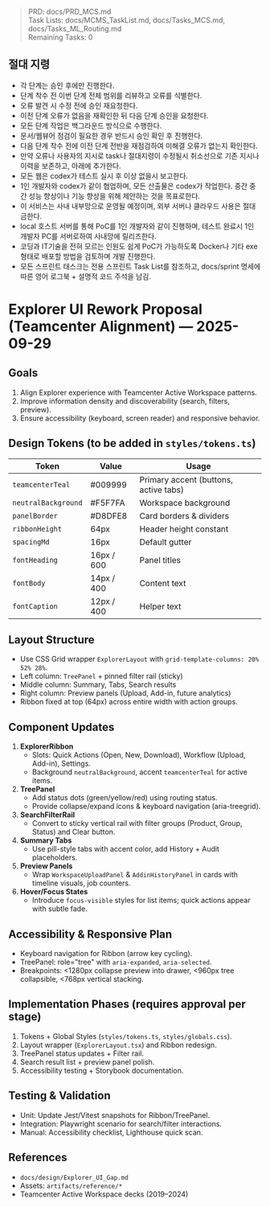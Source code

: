 > PRD: docs/PRD_MCS.md  
> Task Lists: docs/MCMS_TaskList.md, docs/Tasks_MCS.md, docs/Tasks_ML_Routing.md  
> Remaining Tasks: 0

## 절대 지령
- 각 단계는 승인 후에만 진행한다.
- 단계 착수 전 이번 단계 전체 범위를 리뷰하고 오류를 식별한다.
- 오류 발견 시 수정 전에 승인 재요청한다.
- 이전 단계 오류가 없음을 재확인한 뒤 다음 단계 승인을 요청한다.
- 모든 단계 작업은 백그라운드 방식으로 수행한다.
- 문서/웹뷰어 점검이 필요한 경우 반드시 승인 확인 후 진행한다.
- 다음 단계 착수 전에 이전 단계 전반을 재점검하여 미해결 오류가 없는지 확인한다.
- 만약 오류나 사용자의 지시로 task나 절대지령이 수정될시 취소선으로 기존 지시나 이력을 보존하고, 아래에 추가한다.
- 모든 웹은 codex가 테스트 실시 후 이상 없을시 보고한다.
- 1인 개발자와 codex가 같이 협업하며, 모든 산출물은 codex가 작업한다. 중간 중간 성능 향상이나 기능 향상을 위해 제안하는 것을 목표로한다.
- 이 서비스는 사내 내부망으로 운영될 예정이며, 외부 서버나 클라우드 사용은 절대 금한다.
- local 호스트 서버를 통해 PoC를 1인 개발자와 같이 진행하며, 테스트 완료시 1인 개발자 PC를 서버로하여 사내망에 릴리즈한다.
- 코딩과 IT기술을 전혀 모르는 인원도 쉽게 PoC가 가능하도록 Docker나 기타 exe 형태로 배포할 방법을 검토하며 개발 진행한다.
- 모든 스프린트 태스크는 전용 스프린트 Task List를 참조하고, docs/sprint 명세에 따른 영어 로그북 + 설명적 코드 주석을 남김.
# Explorer UI Rework Proposal (Teamcenter Alignment) — 2025-09-29

## Goals
1. Align Explorer experience with Teamcenter Active Workspace patterns.
2. Improve information density and discoverability (search, filters, preview).
3. Ensure accessibility (keyboard, screen reader) and responsive behavior.

## Design Tokens (to be added in `styles/tokens.ts`)
| Token | Value | Usage |
| --- | --- | --- |
| `teamcenterTeal` | #009999 | Primary accent (buttons, active tabs) |
| `neutralBackground` | #F5F7FA | Workspace background |
| `panelBorder` | #D8DFE8 | Card borders & dividers |
| `ribbonHeight` | 64px | Header height constant |
| `spacingMd` | 16px | Default gutter |
| `fontHeading` | 16px / 600 | Panel titles |
| `fontBody` | 14px / 400 | Content text |
| `fontCaption` | 12px / 400 | Helper text |

## Layout Structure
- Use CSS Grid wrapper `ExplorerLayout` with `grid-template-columns: 20% 52% 28%`.
- Left column: `TreePanel` + pinned filter rail (sticky)
- Middle column: Summary, Tabs, Search results
- Right column: Preview panels (Upload, Add-in, future analytics)
- Ribbon fixed at top (64px) across entire width with action groups.

## Component Updates
1. **ExplorerRibbon**
   - Slots: Quick Actions (Open, New, Download), Workflow (Upload, Add-in), Settings.
   - Background `neutralBackground`, accent `teamcenterTeal` for active items.
2. **TreePanel**
   - Add status dots (green/yellow/red) using routing status.
   - Provide collapse/expand icons & keyboard navigation (aria-treegrid).
3. **SearchFilterRail**
   - Convert to sticky vertical rail with filter groups (Product, Group, Status) and Clear button.
4. **Summary Tabs**
   - Use pill-style tabs with accent color, add History + Audit placeholders.
5. **Preview Panels**
   - Wrap `WorkspaceUploadPanel` & `AddinHistoryPanel` in cards with timeline visuals, job counters.
6. **Hover/Focus States**
   - Introduce `focus-visible` styles for list items; quick actions appear with subtle fade.

## Accessibility & Responsive Plan
- Keyboard navigation for Ribbon (arrow key cycling).
- TreePanel: role="tree" with `aria-expanded`, `aria-selected`.
- Breakpoints: <1280px collapse preview into drawer, <960px tree collapsible, <768px vertical stacking.

## Implementation Phases (requires approval per stage)
1. Tokens + Global Styles (`styles/tokens.ts`, `styles/globals.css`).
2. Layout wrapper (`ExplorerLayout.tsx`) and Ribbon redesign.
3. TreePanel status updates + Filter rail.
4. Search result list + preview panel polish.
5. Accessibility testing + Storybook documentation.

## Testing & Validation
- Unit: Update Jest/Vitest snapshots for Ribbon/TreePanel.
- Integration: Playwright scenario for search/filter interactions.
- Manual: Accessibility checklist, Lighthouse quick scan.

## References
- `docs/design/Explorer_UI_Gap.md`
- Assets: `artifacts/reference/*`
- Teamcenter Active Workspace decks (2019–2024)

